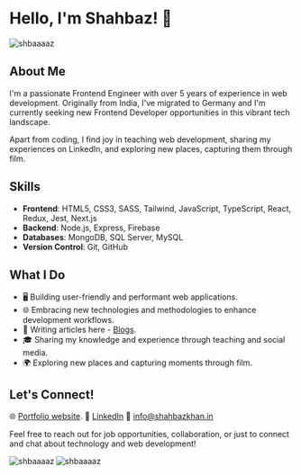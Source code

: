 # Hello, I'm Shahbaz! 👋

<div align="left"> <img src="https://komarev.com/ghpvc/?username=shbaaaaz&label=Profile%20views&color=0e75b6&style=flat" alt="shbaaaaz" /> </div>

## About Me
I'm a passionate Frontend Engineer with over 5 years of experience in web development. Originally from India, I've migrated to Germany and I'm currently seeking new Frontend Developer opportunities in this vibrant tech landscape.

Apart from coding, I find joy in teaching web development, sharing my experiences on LinkedIn, and exploring new places, capturing them through film.

## Skills
- **Frontend**: HTML5, CSS3, SASS, Tailwind, JavaScript, TypeScript, React, Redux, Jest, Next.js
- **Backend**: Node.js, Express, Firebase
- **Databases**: MongoDB, SQL Server, MySQL
- **Version Control**: Git, GitHub

## What I Do
- 🖥️ Building user-friendly and performant web applications.
- 🌐 Embracing new technologies and methodologies to enhance development workflows.
- 📝 Writing articles here - [Blogs](https://www.shahbazkhan.in/blog).
- 🎓 Sharing my knowledge and experience through teaching and social media.
- 🌍 Exploring new places and capturing moments through film.

## Let's Connect!
🌐 [Portfolio website](https://www.shahbazkhan.in/).
🔗 [LinkedIn](https://www.linkedin.com/in/shbaaaaz/)
📧 info@shahbazkhan.in

Feel free to reach out for job opportunities, collaboration, or just to connect and chat about technology and web development! 


<div><img align="left" src="https://github-readme-stats.vercel.app/api/top-langs?username=shbaaaaz&show_icons=true&locale=en&layout=compact" alt="shbaaaaz" /></div>


<div><img align="center" src="https://github-readme-streak-stats.herokuapp.com/?user=shbaaaaz&" alt="shbaaaaz" /></div>
